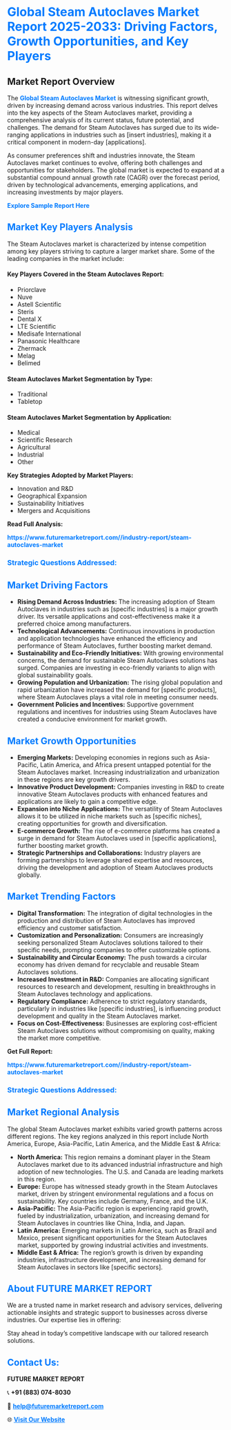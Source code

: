 <h1 style="color: #007BFF;">Global Steam Autoclaves Market Report 2025-2033: Driving Factors, Growth Opportunities, and Key Players</h1>

<section id="overview">
<h2>Market Report Overview</h2>
<p>The <a href="https://www.futuremarketreport.com//industry-report/steam-autoclaves-market" style="color: #007BFF; text-decoration: none;"><strong>Global Steam Autoclaves Market</strong></a> is witnessing significant growth, driven by increasing demand across various industries. This report delves into the key aspects of the Steam Autoclaves market, providing a comprehensive analysis of its current status, future potential, and challenges. The demand for Steam Autoclaves has surged due to its wide-ranging applications in industries such as [insert industries], making it a critical component in modern-day [applications].</p>
<p>As consumer preferences shift and industries innovate, the Steam Autoclaves market continues to evolve, offering both challenges and opportunities for stakeholders. The global market is expected to expand at a substantial compound annual growth rate (CAGR) over the forecast period, driven by technological advancements, emerging applications, and increasing investments by major players.</p>
</section>

<section id="overview">
<p><a href="https://www.futuremarketreport.com//request-sample/reportId=91690" style="color: #007BFF; text-decoration: none;"><strong>Explore Sample Report Here</strong></a></p>
</section>

<section id="key-players">
<h2 style="color: #007BFF;">Market Key Players Analysis</h2>
<p>The Steam Autoclaves market is characterized by intense competition among key players striving to capture a larger market share. Some of the leading companies in the market include:</p>
<h4>Key Players Covered in the Steam Autoclaves Report:</h4>
<ul><li>Priorclave</li><li>Nuve</li><li>Astell Scientific</li><li>Steris</li><li>Dental X</li><li>LTE Scientific</li><li>Medisafe International</li><li>Panasonic Healthcare</li><li>Zhermack</li><li>Melag</li><li>Belimed</li></ul>
<h4>Steam Autoclaves Market Segmentation by Type:</h4>
<ul><li>Traditional</li><li>Tabletop</li></ul>

<h4>Steam Autoclaves Market Segmentation by Application:</h4>
<ul><li>Medical</li><li>Scientific Research</li><li>Agricultural</li><li>Industrial</li><li>Other</li></ul>
<p><strong>Key Strategies Adopted by Market Players:</strong></p>
<ul>
<li>Innovation and R&D</li>
<li>Geographical Expansion</li>
<li>Sustainability Initiatives</li>
<li>Mergers and Acquisitions</li>
</ul>
</section>

<section>
<p><strong>Read Full Analysis: </strong></p><a href="https://www.futuremarketreport.com//industry-report/steam-autoclaves-market" style="color: #007BFF; text-decoration: none;"><strong>https://www.futuremarketreport.com//industry-report/steam-autoclaves-market</strong></a>
<h3 style="color: #007BFF;">Strategic Questions Addressed:</h3>
</section>

<section id="driving-factors">
<h2 style="color: #007BFF;">Market Driving Factors</h2>
<ul>
<li><strong>Rising Demand Across Industries:</strong> The increasing adoption of Steam Autoclaves in industries such as [specific industries] is a major growth driver. Its versatile applications and cost-effectiveness make it a preferred choice among manufacturers.</li>
<li><strong>Technological Advancements:</strong> Continuous innovations in production and application technologies have enhanced the efficiency and performance of Steam Autoclaves, further boosting market demand.</li>
<li><strong>Sustainability and Eco-Friendly Initiatives:</strong> With growing environmental concerns, the demand for sustainable Steam Autoclaves solutions has surged. Companies are investing in eco-friendly variants to align with global sustainability goals.</li>
<li><strong>Growing Population and Urbanization:</strong> The rising global population and rapid urbanization have increased the demand for [specific products], where Steam Autoclaves plays a vital role in meeting consumer needs.</li>
<li><strong>Government Policies and Incentives:</strong> Supportive government regulations and incentives for industries using Steam Autoclaves have created a conducive environment for market growth.</li>
</ul>
</section>

<section id="growth-opportunities">
<h2 style="color: #007BFF;">Market Growth Opportunities</h2>
<ul>
<li><strong>Emerging Markets:</strong> Developing economies in regions such as Asia-Pacific, Latin America, and Africa present untapped potential for the Steam Autoclaves market. Increasing industrialization and urbanization in these regions are key growth drivers.</li>
<li><strong>Innovative Product Development:</strong> Companies investing in R&D to create innovative Steam Autoclaves products with enhanced features and applications are likely to gain a competitive edge.</li>
<li><strong>Expansion into Niche Applications:</strong> The versatility of Steam Autoclaves allows it to be utilized in niche markets such as [specific niches], creating opportunities for growth and diversification.</li>
<li><strong>E-commerce Growth:</strong> The rise of e-commerce platforms has created a surge in demand for Steam Autoclaves used in [specific applications], further boosting market growth.</li>
<li><strong>Strategic Partnerships and Collaborations:</strong> Industry players are forming partnerships to leverage shared expertise and resources, driving the development and adoption of Steam Autoclaves products globally.</li>
</ul>
</section>

<section id="trending-factors">
<h2 style="color: #007BFF;">Market Trending Factors</h2>
<ul>
<li><strong>Digital Transformation:</strong> The integration of digital technologies in the production and distribution of Steam Autoclaves has improved efficiency and customer satisfaction.</li>
<li><strong>Customization and Personalization:</strong> Consumers are increasingly seeking personalized Steam Autoclaves solutions tailored to their specific needs, prompting companies to offer customizable options.</li>
<li><strong>Sustainability and Circular Economy:</strong> The push towards a circular economy has driven demand for recyclable and reusable Steam Autoclaves solutions.</li>
<li><strong>Increased Investment in R&D:</strong> Companies are allocating significant resources to research and development, resulting in breakthroughs in Steam Autoclaves technology and applications.</li>
<li><strong>Regulatory Compliance:</strong> Adherence to strict regulatory standards, particularly in industries like [specific industries], is influencing product development and quality in the Steam Autoclaves market.</li>
<li><strong>Focus on Cost-Effectiveness:</strong> Businesses are exploring cost-efficient Steam Autoclaves solutions without compromising on quality, making the market more competitive.</li>
</ul>
</section>

<section>
<p><strong>Get Full Report: </strong></p><a href="https://www.futuremarketreport.com//industry-report/steam-autoclaves-market" style="color: #007BFF; text-decoration: none;"><strong>https://www.futuremarketreport.com//industry-report/steam-autoclaves-market</strong></a>
<h3 style="color: #007BFF;">Strategic Questions Addressed:</h3>
</section>


<section id="regional-analysis">
<h2 style="color: #007BFF;">Market Regional Analysis</h2>
<p>The global Steam Autoclaves market exhibits varied growth patterns across different regions. The key regions analyzed in this report include North America, Europe, Asia-Pacific, Latin America, and the Middle East & Africa:</p>
<ul>
<li><strong>North America:</strong> This region remains a dominant player in the Steam Autoclaves market due to its advanced industrial infrastructure and high adoption of new technologies. The U.S. and Canada are leading markets in this region.</li>
<li><strong>Europe:</strong> Europe has witnessed steady growth in the Steam Autoclaves market, driven by stringent environmental regulations and a focus on sustainability. Key countries include Germany, France, and the U.K.</li>
<li><strong>Asia-Pacific:</strong> The Asia-Pacific region is experiencing rapid growth, fueled by industrialization, urbanization, and increasing demand for Steam Autoclaves in countries like China, India, and Japan.</li>
<li><strong>Latin America:</strong> Emerging markets in Latin America, such as Brazil and Mexico, present significant opportunities for the Steam Autoclaves market, supported by growing industrial activities and investments.</li>
<li><strong>Middle East & Africa:</strong> The region’s growth is driven by expanding industries, infrastructure development, and increasing demand for Steam Autoclaves in sectors like [specific sectors].</li>
</ul>
</section>

<footer>
<h2 style="color: #007BFF;">About FUTURE MARKET REPORT</h2>
<p>We are a trusted name in market research and advisory services, delivering actionable insights and strategic support to businesses across diverse industries. Our expertise lies in offering:</p>

<p>Stay ahead in today’s competitive landscape with our tailored research solutions.</p>

<h2 style="color: #007BFF;">Contact Us:</h2>
<p><strong>FUTURE MARKET REPORT</strong></p>
<p>📞 <strong>+91 (883) 074-8030</strong></p>
<p>📧 <strong><a href="mailto:help@futuremarketreport.com" style="color: #007BFF;">help@futuremarketreport.com</a></strong></p>
<p>🌐 <strong><a href="https://www.futuremarketreport.com/" style="color: #007BFF;">Visit Our Website</a></strong></p>
</footer>
